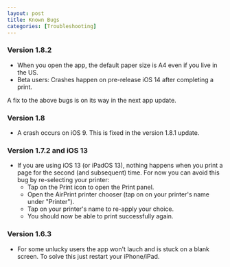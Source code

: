 ```yaml
---
layout: post
title: Known Bugs
categories: [Troubleshooting]
---
```

### Version 1.8.2

* When you open the app, the default paper size is A4 even if you live in the US.
* Beta users: Crashes happen on pre-release iOS 14 after completing a print.

A fix to the above bugs is on its way in the next app update.

### Version 1.8

* A crash occurs on iOS 9. This is fixed in the version 1.8.1 update.

### Version 1.7.2 and iOS 13

* If you are using iOS 13 (or iPadOS 13), nothing happens when you print a page for the second (and subsequent) time. For now you can avoid this bug by re-selecting your printer:
    * Tap on the Print icon to open the Print panel.
    * Open the AirPrint printer chooser (tap on on your printer's name under "Printer").
    * Tap on your printer's name to re-apply your choice.
    * You should now be able to print successfully again.

### Version 1.6.3

* For some unlucky users the app won't lauch and is stuck on a blank screen. To solve this just restart your iPhone/iPad.

